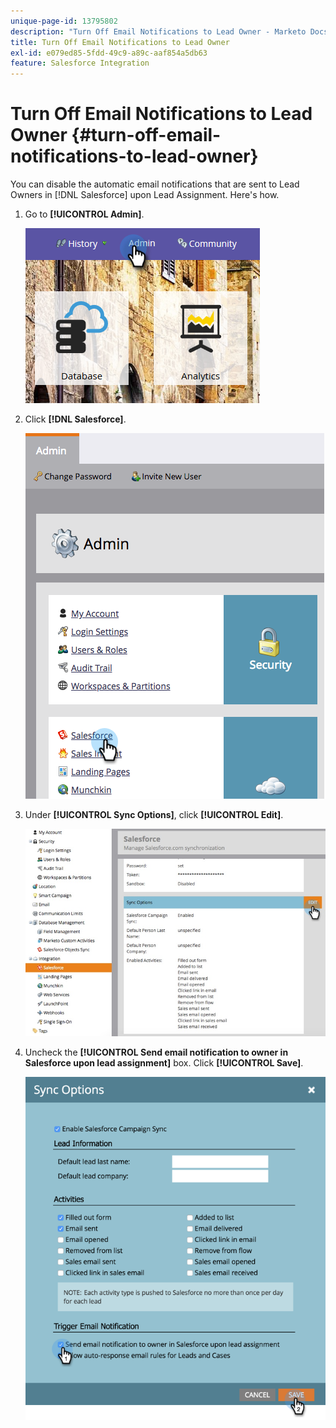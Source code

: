 ```yaml
---
unique-page-id: 13795802
description: "Turn Off Email Notifications to Lead Owner - Marketo Docs - Product Documentation"
title: Turn Off Email Notifications to Lead Owner
exl-id: e079ed85-5fdd-49c9-a89c-aaf854a5db63
feature: Salesforce Integration
---
```

# Turn Off Email Notifications to Lead Owner {#turn-off-email-notifications-to-lead-owner}

You can disable the automatic email notifications that are sent to Lead Owners in [!DNL Salesforce] upon Lead Assignment. Here's how.

1. Go to **[!UICONTROL Admin]**.

   ![](assets/admin-1.png)

1. Click **[!DNL Salesforce]**.

   ![](assets/adminsalesforce.png)

1. Under **[!UICONTROL Sync Options]**, click **[!UICONTROL Edit]**.

   ![](assets/salesforcesummary2.jpg)

1. Uncheck the **[!UICONTROL Send email notification to owner in Salesforce upon lead assignment]** box. Click **[!UICONTROL Save]**.

   ![](assets/new-screen.png)
